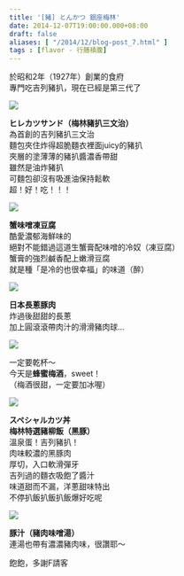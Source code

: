```yaml
---
title: '[豬] とんかつ 銀座梅林'
date: 2014-12-07T19:00:00.000+08:00
draft: false
aliases: [ "/2014/12/blog-post_7.html" ]
tags : [flavor - 行膳積腹]
---
```


於昭和2年（1927年）創業的食府  
專門吃吉列豬扒，現在已經是第三代了  

[![](https://farm9.staticflickr.com/8598/15931845006_9b6cc32d7c_z.jpg)](https://farm9.staticflickr.com/8598/15931845006_9b6cc32d7c_z.jpg)

**ヒレカツサンド（梅林豬扒三文治）**  
為首創的吉列豬扒三文治  
麵包夾住炸得超脆麵衣裡面juicy的豬扒  
夾層的塗薄薄的豬扒醬濃香帶甜  
雖然是油炸豬扒  
可麵包卻沒有吸進油保持鬆軟  
超！好！吃！！！  

[![](https://farm9.staticflickr.com/8567/15955625271_e4caab37da_z.jpg)](https://farm9.staticflickr.com/8567/15955625271_e4caab37da_z.jpg)

**蟹味噌凍豆腐**  
酷愛濃郁海鮮味的  
絕對不能錯過這道生蟹膏配味噌的冷奴（凍豆腐）  
蟹膏的強烈鹹香配上嫩滑豆腐  
就是種「是冷的也很幸福」的味道（醉）  

[![](https://farm8.staticflickr.com/7475/15335354624_802e30a543_z.jpg)](https://farm8.staticflickr.com/7475/15335354624_802e30a543_z.jpg)

**日本長蔥豚肉**  
炸過後甜甜的長蔥  
加上圓滾滾帶肉汁的滑滑豬肉球...  

[![](https://farm8.staticflickr.com/7484/15771588319_cb02076162_z.jpg)](https://farm8.staticflickr.com/7484/15771588319_cb02076162_z.jpg)

一定要乾杯～  
今天是**蜂蜜梅酒**，sweet！  
（梅酒很甜，一定要加冰喔）  

[![](https://farm9.staticflickr.com/8657/15957628905_3d74791b4a_z.jpg)](https://farm9.staticflickr.com/8657/15957628905_3d74791b4a_z.jpg)

**スペシャルカツ丼**  
**梅林特選豬柳飯（黑豚）**  
溫泉蛋！吉列豬扒！  
肉味較濃的黑豚肉  
厚切，入口軟滑彈牙  
吉列過的麵衣吸飽了醬汁  
味道甜而不漏，洋蔥甜味特出  
不停扒飯扒飯扒飯爆好吃呢  

[![](https://farm8.staticflickr.com/7561/15957597385_cef8c6d0bb_z.jpg)](https://farm8.staticflickr.com/7561/15957597385_cef8c6d0bb_z.jpg)

**豚汁（豬肉味噌湯）**  
連湯也帶有濃濃豬肉味，很讚耶～  
  
飽飽，多謝F請客